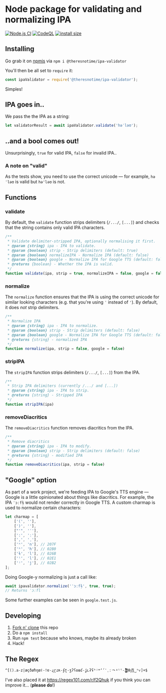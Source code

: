 # Node package for validating and normalizing IPA
[![Node.js CI](https://github.com/theresnotime/ipa-validator/actions/workflows/node.yml/badge.svg)](https://github.com/theresnotime/ipa-validator/actions/workflows/node.yml)
[![CodeQL](https://github.com/theresnotime/ipa-validator/actions/workflows/codeql-analysis.yml/badge.svg)](https://github.com/theresnotime/ipa-validator/actions/workflows/codeql-analysis.yml)
[![install size](https://packagephobia.com/badge?p=@theresnotime/ipa-validator)](https://packagephobia.com/result?p=@theresnotime/ipa-validator)


## Installing
Go grab it on [npmjs](https://www.npmjs.com/package/@theresnotime/ipa-validator) via `npm i @theresnotime/ipa-validator`

You'll then be all set to `require` it:
```js
const ipaValidator = require('@theresnotime/ipa-validator');
```
Simples!

## IPA goes in..
We pass the the IPA as a string:

```js
let validatorResult = await ipaValidator.validate('həˈləʊ');
```

## ..and a bool comes out!
Unsurprisingly, `true` for valid IPA, `false` for invalid IPA..

### A note on "valid"
As the tests show, you need to use the correct unicode — for example, `həˈləʊ` is valid but `hə'ləʊ` is not.

## Functions
### validate
By default, the `validate` function strips delimiters (`/.../`, `[...]`) and checks that the string contains only valid IPA characters.
```js
/**
 * Validate delimiter-stripped IPA, optionally normalising it first.
 * @param {string} ipa - IPA to validate.
 * @param {boolean} strip - Strip delimiters (default: true)
 * @param {boolean} normalizeIPA - Normalize IPA (default: false)
 * @param {boolean} google - Normalize IPA for Google TTS (default: false)
 * @returns {boolean} - Whether the IPA is valid.
 */
function validate(ipa, strip = true, normalizeIPA = false, google = false)
```
### normalize
The `normalize` function ensures that the IPA is using the correct unicode for similar looking characters (e.g. that you're using `ˈ` instead of `'`).
By default, it does *not* strip delimiters.
```js
/**
 * Normalize IPA
 * @param {string} ipa - IPA to normalize.
 * @param {boolean} strip - Strip delimiters (default: false)
 * @param {boolean} google - Normalize IPA for Google TTS (default: false)
 * @returns {string} - normalized IPA
 */
function normalize(ipa, strip = false, google = false)
```

### stripIPA
The `stripIPA` function strips delimiters (`/.../`, `[...]`) from the IPA.
```js
/**
 * Strip IPA delimiters (currently /.../ and [...])
 * @param {string} ipa - IPA to strip.
 * @returns {string} - Stripped IPA
 */
function stripIPA(ipa)
```

### removeDiacritics
The `removeDiacritics` function removes diacritics from the IPA.
```js
/**
 * Remove diacritics
 * @param {string} ipa - IPA to modify.
 * @param {boolean} strip - Strip delimiters (default: false)
 * @returns {string} - modified IPA
 */
function removeDiacritics(ipa, strip = false)
```

## "Google" option
As part of a work project, we're feeding IPA to Google's TTS engine — Google is a little opinionated about things like diacritics.
For example, the IPA `ˈɔːfɫ̩` would not render correctly in Google TTS. A custom charmap is used to normalize certain characters:
```js
let charmap = [
    ['(', ''],
    [')', ''],
    ["'", 'ˈ'],
    [':', 'ː'],
    [',', 'ˌ'],
    ['ⁿ', 'n'], // 207F
    ['ʰ', 'h'], // 02B0
    ['ɫ', 'l'], // 026B
    ['ˡ', 'l'], // 02E1
    ['ʲ', 'j'], // 02B2
];
```
Doing Google-y normalizing is just a call like:

```js
await ipavalidator.normalize('ˈɔːfɫ̩', true, true);
// Returns ˈɔːfl
```
Some further examples can be seen in `google.test.js`.

## Developing
 1. [Fork n' clone](https://docs.github.com/en/get-started/quickstart/contributing-to-projects) this repo
 2. Do a `npm install`
 3. Run `npm test` because who knows, maybe its already broken
 4. Hack!

## The Regex
```
^[().a-z|æçðøħŋœǀ-ǃɐ-ɻɽɾʀ-ʄʈ-ʒʔʕʘʙʛ-ʝʟʡʢʰʲʷʼˀˈˌːˑ˞ˠˡˤ-˩̴̘̙̜̝̞̟̠̤̥̩̪̬̯̰̹̺̻̼̀́̂̃̄̆̈̊̋̌̏̽̚͜͡βθχ᷄᷅᷈‖‿ⁿⱱ]+$
```

I've also placed it at https://regex101.com/r/f2Qhuk if you think you can improve it... (**please do**!)
